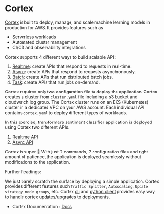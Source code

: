 # Cortex

[Cortex](https://www.cortex.dev) is built to deploy, manage, and scale machine learning models in production for AWS. It provides features such as

- Serverless workloads
- Automated cluster management
- CI/CD and observability integrations

Cortex supports 4 different ways to build scalable API :

1. [Realtime](https://docs.cortex.dev/workloads/realtime/example): create APIs that respond to requests in real-time.
2. [Async](https://docs.cortex.dev/workloads/async/example): create APIs that respond to requests asynchronously.
3. [Batch](https://docs.cortex.dev/workloads/batch/example): create APIs that run distributed batch jobs.
4. [Task](https://docs.cortex.dev/workloads/task/example): create APIs that run jobs on-demand.

Cortex requires only two configuration file to deploy the application. Cortex creates a cluster from `cluster.yaml` file including a s3 bucket and cloudwatch log group. The Cortex cluster runs on an EKS (Kubernetes) cluster in a dedicated VPC on your AWS account. Each individual API contains `cortex.yaml` to deploy different types of workloads.

In this exercise, transformers sentiment classifier application is deployed using Cortex two different APIs.

1. [Realtime API](realtime.md)
2. [Async API](async.md)

Cortex is super :rocket: With just 2 commands, 2 configuration files and right amount of patience, the application is deployed seamlessly without modifications to the application.

Further Readings:

We just barely scratch the surface by deploying a simple application. Cortex provides different features such `Traffic Splitter`, `Autoscaling`, `Update strategy`, `node groups`, etc. Cortex [cli](https://docs.cortex.dev/clients/cli) and [python client](https://docs.cortex.dev/clients/python) provides easy way to handle cortex updates/upgrades to deployments.

- Cortex Documentation : [Docs](https://docs.cortex.dev/)
